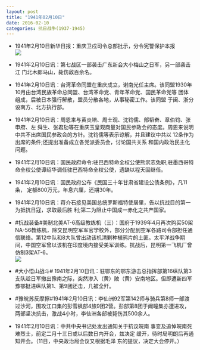 ```yaml
---
layout: post
title: "1941年02月10日"
date: 2016-02-10
categories: 抗日战争(1937-1945)
---
```


<meta name="referrer" content="no-referrer" />

- 1941年2月10日新华日报：重庆卫戍司令总部批示，分令宪警保护本报 <br/><img src="https://ww2.sinaimg.cn/large/aca367d8jw1f0umxmgmpvj20i10grwgs.jpg" />

- 1941年2月10日讯：第七战区一部袭击广东新会大小梅山之日军，另一部袭击江 门北木郎马山，毙伤敌百余名。 

- 1941年2月10日讯：台湾革命同盟在重庆成立，谢南光任主席。该同盟1930年 10月由台湾民族革命总同盟、台湾革命党、青年革命党、国民革命党等 团体组成，后被日本强行解散，盟员分散各地，从事秘密工作。该同盟 于闽、浙分设南方、北方执行部。 

- 1941年2月10日讯：周恩来与黄炎培、周士观、沈钧儒、部韬奋、章伯钧、张申府、左 舜生、张君劢等在重庆玉皇观商量对国民参政会的态度。周恩来说明 中共不出席国民参政会的方针。沈钧儒等表示谅解，并且建议中共以 12条作为出席的条件;还提出准备成立各党派委员会，讨论国共关系 和国内政治民主化问题。 

- 1941年2月10日讯：国民政府命令:驻巴西特命全权公使熊崇志免职;驻墨西哥特 命全权公使谭绍华调任驻巴西特命全权公使，遗缺以程天固继任。 

- 1941年2月10日讯：国民政府公布《民国三十年甘肃省建设公债条例》，凡11条， 定额800万元，年息六厘，还期30年。 

- 1941年2月10日讯：蒋介石接见美国总统罗斯福特使居里，告以抗战目的第一为抵抗日寇，求取最后胜 利;第二为阻止中国成一赤化之共产国家。 

- #抗战装备#美制北美AT-6高级教练机（三）：国府于1939年4月再次购买50架NA-56教练机，除交昆明空军军官学校外，部分分配到空军各路司令部担任通信联络。第12中队和8大队曾出动该机清剿种植鸦片的土匪。太平洋战争期间，中国空军曾以该机在印度境内接受美军训练。抗战后，昆明第一飞机厂曾仿制3架AT-6。 <br/><img src="https://ww4.sinaimg.cn/large/aca367d8jw1f0u0dczcg2j20aj0awwfm.jpg" />

- #大小悟山战斗# 1941年2月10日讯：驻鄂东的鄂东游击总指挥部第16纵队第3支队趁日军撤出豫南之际，突然渗入（黄）陂（黄）安南地区。但即遭新四军豫鄂挺进纵队第1、第9团还击，几被全歼。 

- #豫皖苏反摩擦#1941年2月10日讯：李仙洲92军第142师与骑兵第8师一部渡过沙河，围攻江口集的彭雪枫部4旅9团2营。彭部第8团于阚疃集亦遭进攻，两部坚决抗击，激战4小时，李仙洲各部被毙伤其500余人。 

- 1941年2月10日讯：中共中央书记处发出通知关于抗议皖南 事变及追悼皖南死难烈士，前定二月十三日或以后数日内开会，兹决定 缓开，待时局明朗后再通知开会。（11日，中央政治局会议又根据毛泽 东的提议，决定大会停开。） 

